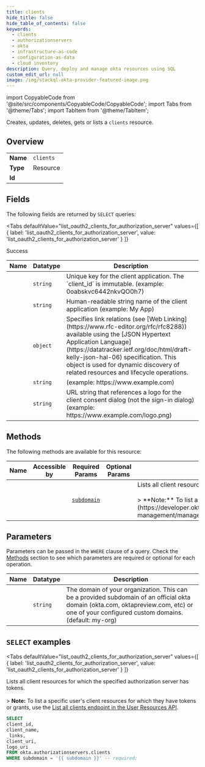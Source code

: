 ```yaml
--- 
title: clients
hide_title: false
hide_table_of_contents: false
keywords:
  - clients
  - authorizationservers
  - okta
  - infrastructure-as-code
  - configuration-as-data
  - cloud inventory
description: Query, deploy and manage okta resources using SQL
custom_edit_url: null
image: /img/stackql-okta-provider-featured-image.png
---
```


import CopyableCode from '@site/src/components/CopyableCode/CopyableCode';
import Tabs from '@theme/Tabs';
import TabItem from '@theme/TabItem';

Creates, updates, deletes, gets or lists a <code>clients</code> resource.

## Overview
<table><tbody>
<tr><td><b>Name</b></td><td><code>clients</code></td></tr>
<tr><td><b>Type</b></td><td>Resource</td></tr>
<tr><td><b>Id</b></td><td><CopyableCode code="okta.authorizationservers.clients" /></td></tr>
</tbody></table>

## Fields

The following fields are returned by `SELECT` queries:

<Tabs
    defaultValue="list_oauth2_clients_for_authorization_server"
    values={[
        { label: 'list_oauth2_clients_for_authorization_server', value: 'list_oauth2_clients_for_authorization_server' }
    ]}
>
<TabItem value="list_oauth2_clients_for_authorization_server">

Success

<table>
<thead>
    <tr>
    <th>Name</th>
    <th>Datatype</th>
    <th>Description</th>
    </tr>
</thead>
<tbody>
<tr>
    <td><CopyableCode code="client_id" /></td>
    <td><code>string</code></td>
    <td>Unique key for the client application. The `client_id` is immutable. (example: 0oabskvc6442nkvQO0h7)</td>
</tr>
<tr>
    <td><CopyableCode code="client_name" /></td>
    <td><code>string</code></td>
    <td>Human-readable string name of the client application (example: My App)</td>
</tr>
<tr>
    <td><CopyableCode code="_links" /></td>
    <td><code>object</code></td>
    <td>Specifies link relations (see [Web Linking](https://www.rfc-editor.org/rfc/rfc8288)) available using the [JSON Hypertext Application Language](https://datatracker.ietf.org/doc/html/draft-kelly-json-hal-06) specification. This object is used for dynamic discovery of related resources and lifecycle operations.</td>
</tr>
<tr>
    <td><CopyableCode code="client_uri" /></td>
    <td><code>string</code></td>
    <td> (example: https://www.example.com)</td>
</tr>
<tr>
    <td><CopyableCode code="logo_uri" /></td>
    <td><code>string</code></td>
    <td>URL string that references a logo for the client consent dialog (not the sign-in dialog) (example: https://www.example.com/logo.png)</td>
</tr>
</tbody>
</table>
</TabItem>
</Tabs>

## Methods

The following methods are available for this resource:

<table>
<thead>
    <tr>
    <th>Name</th>
    <th>Accessible by</th>
    <th>Required Params</th>
    <th>Optional Params</th>
    <th>Description</th>
    </tr>
</thead>
<tbody>
<tr>
    <td><a href="#list_oauth2_clients_for_authorization_server"><CopyableCode code="list_oauth2_clients_for_authorization_server" /></a></td>
    <td><CopyableCode code="select" /></td>
    <td><a href="#parameter-subdomain"><code>subdomain</code></a></td>
    <td></td>
    <td>Lists all client resources for which the specified authorization server has tokens.<br /><br />&gt; **Note:** To list a specific user's client resources for which they have tokens or grants, use the [List all clients endpoint in the User Resources API](https://developer.okta.com/docs/apihttps://developer.okta.com/docs/apihttps://developer.okta.com/docs/apihttps://developer.okta.com/docs/api/openapi/okta-management/management/tag/UserResources/#tag/UserResources/operation/listUserClients).</td>
</tr>
</tbody>
</table>

## Parameters

Parameters can be passed in the `WHERE` clause of a query. Check the [Methods](#methods) section to see which parameters are required or optional for each operation.

<table>
<thead>
    <tr>
    <th>Name</th>
    <th>Datatype</th>
    <th>Description</th>
    </tr>
</thead>
<tbody>
<tr id="parameter-subdomain">
    <td><CopyableCode code="subdomain" /></td>
    <td><code>string</code></td>
    <td>The domain of your organization. This can be a provided subdomain of an official okta domain (okta.com, oktapreview.com, etc) or one of your configured custom domains. (default: my-org)</td>
</tr>
</tbody>
</table>

## `SELECT` examples

<Tabs
    defaultValue="list_oauth2_clients_for_authorization_server"
    values={[
        { label: 'list_oauth2_clients_for_authorization_server', value: 'list_oauth2_clients_for_authorization_server' }
    ]}
>
<TabItem value="list_oauth2_clients_for_authorization_server">

Lists all client resources for which the specified authorization server has tokens.<br /><br />&gt; **Note:** To list a specific user's client resources for which they have tokens or grants, use the [List all clients endpoint in the User Resources API](https://developer.okta.com/docs/apihttps://developer.okta.com/docs/apihttps://developer.okta.com/docs/apihttps://developer.okta.com/docs/api/openapi/okta-management/management/tag/UserResources/#tag/UserResources/operation/listUserClients).

```sql
SELECT
client_id,
client_name,
_links,
client_uri,
logo_uri
FROM okta.authorizationservers.clients
WHERE subdomain = '{{ subdomain }}' -- required;
```
</TabItem>
</Tabs>
